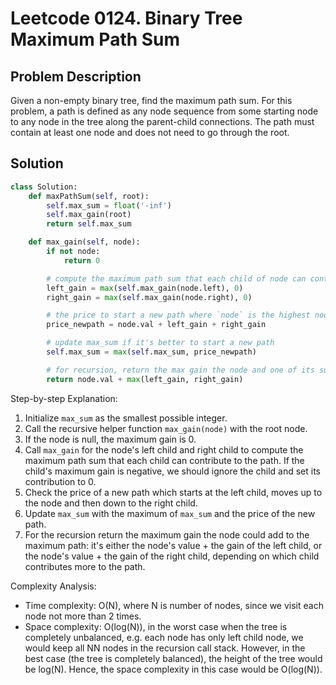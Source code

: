 # Leetcode 0124. Binary Tree Maximum Path Sum

## Problem Description
Given a non-empty binary tree, find the maximum path sum. For this problem, a path is defined as any node sequence from some starting node to any node in the tree along the parent-child connections. The path must contain at least one node and does not need to go through the root.

## Solution
```python
class Solution:
    def maxPathSum(self, root):
        self.max_sum = float('-inf')
        self.max_gain(root)
        return self.max_sum

    def max_gain(self, node):
        if not node:
            return 0

        # compute the maximum path sum that each child of node can contribute to the path
        left_gain = max(self.max_gain(node.left), 0)
        right_gain = max(self.max_gain(node.right), 0)

        # the price to start a new path where `node` is the highest node
        price_newpath = node.val + left_gain + right_gain

        # update max_sum if it's better to start a new path
        self.max_sum = max(self.max_sum, price_newpath)

        # for recursion, return the max gain the node and one of its subtrees could contribute to the max path
        return node.val + max(left_gain, right_gain)
```

Step-by-step Explanation: 
1. Initialize `max_sum` as the smallest possible integer.
2. Call the recursive helper function `max_gain(node)` with the root node.
3. If the node is null, the maximum gain is 0.
4. Call `max_gain` for the node's left child and right child to compute the maximum path sum that each child can contribute to the path. If the child's maximum gain is negative, we should ignore the child and set its contribution to 0.
5. Check the price of a new path which starts at the left child, moves up to the node and then down to the right child.
6. Update `max_sum` with the maximum of `max_sum` and the price of the new path.
7. For the recursion return the maximum gain the node could add to the maximum path: it's either the node's value + the gain of the left child, or the node's value + the gain of the right child, depending on which child contributes more to the path.

Complexity Analysis: 
- Time complexity: O(N), where N is number of nodes, since we visit each node not more than 2 times.
- Space complexity: O(log(N)), in the worst case when the tree is completely unbalanced, e.g. each node has only left child node, we would keep all NN nodes in the recursion call stack. However, in the best case (the tree is completely balanced), the height of the tree would be log(N). Hence, the space complexity in this case would be O(log(N)).